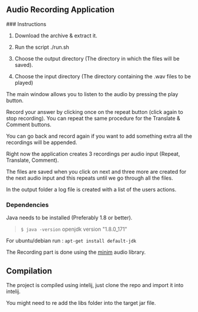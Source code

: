 ## Audio Recording Application

### Instructions

1. Download the archive & extract it.

2. Run the script ./run.sh

3. Choose the output directory (The directory in which the files will be saved).

4. Choose the input directory (The directory containing the .wav files to be played)

The main window allows you to listen to the audio by pressing the play button.

Record your answer by clicking once on the repeat button (click again to stop recording). You can repeat the same procedure for the Translate & Comment buttons.

You can go back and record again if you want to add something extra all the recordings will be appended.

Right now the application creates 3 recordings per audio input (Repeat, Translate, Comment).

The files are saved when you click on next and three more are created for the next audio input and this repeats until we go through all the files.

In the output folder a log file is created with a list of the users actions.


### Dependencies

Java needs to be installed (Preferably 1.8 or better).

> `$ java -version`
> openjdk version "1.8.0_171"


For ubuntu/debian run : `apt-get install default-jdk`

The Recording part is done using the [minim](https://github.com/ddf/Minim) audio library.

## Compilation

The project is compiled using intelij, just clone the repo and import it into intelij.

You might need to re add the libs folder into the target jar file.